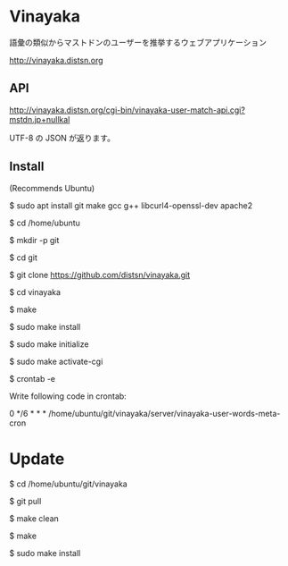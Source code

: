 # Vinayaka

語彙の類似からマストドンのユーザーを推挙するウェブアプリケーション

http://vinayaka.distsn.org

## API

http://vinayaka.distsn.org/cgi-bin/vinayaka-user-match-api.cgi?mstdn.jp+nullkal

UTF-8 の JSON が返ります。

## Install

(Recommends Ubuntu)

$ sudo apt install git make gcc g++ libcurl4-openssl-dev apache2

$ cd /home/ubuntu

$ mkdir -p git

$ cd git

$ git clone https://github.com/distsn/vinayaka.git

$ cd vinayaka

$ make

$ sudo make install

$ sudo make initialize

$ sudo make activate-cgi

$ crontab -e

Write following code in crontab:

0 */6 * * * /home/ubuntu/git/vinayaka/server/vinayaka-user-words-meta-cron

# Update

$ cd /home/ubuntu/git/vinayaka

$ git pull

$ make clean

$ make

$ sudo make install

